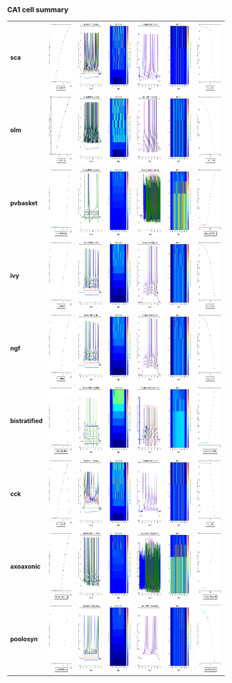 ### CA1 cell summary 
<table>
<tr>
  <td width=30><b>sca</b></td>
  <td><a href="mean_spike_frequency_sca.png">
    <img alt="?" src="mean_spike_frequency_sca.png" height="160"/></a>
  </td>
  <td><a href="firing_rates_sca.png">
    <img alt="?" src="firing_rates_sca.png" height="160"/></a>
  </td>
  <td><a href="heatmap_sca.png">
    <img alt="?" src="heatmap_sca.png" height="160"/></a>
  </td>
  <td><a href="dt_traces_sca.png">
    <img alt="?" src="dt_traces_sca.png" height="160"/></a>
  </td>
  <td><a href="heatmap_dt_sca.png">
    <img alt="?" src="heatmap_dt_sca.png" height="160"/></a>
  </td>
  <td><a href="mean_spike_frequency_dt_sca.png">
    <img alt="?" src="mean_spike_frequency_dt_sca.png" height="160"/></a>
  </td>
<tr>
<tr>
  <td width=30><b>olm</b></td>
  <td><a href="mean_spike_frequency_olm.png">
    <img alt="?" src="mean_spike_frequency_olm.png" height="160"/></a>
  </td>
  <td><a href="firing_rates_olm.png">
    <img alt="?" src="firing_rates_olm.png" height="160"/></a>
  </td>
  <td><a href="heatmap_olm.png">
    <img alt="?" src="heatmap_olm.png" height="160"/></a>
  </td>
  <td><a href="dt_traces_olm.png">
    <img alt="?" src="dt_traces_olm.png" height="160"/></a>
  </td>
  <td><a href="heatmap_dt_olm.png">
    <img alt="?" src="heatmap_dt_olm.png" height="160"/></a>
  </td>
  <td><a href="mean_spike_frequency_dt_olm.png">
    <img alt="?" src="mean_spike_frequency_dt_olm.png" height="160"/></a>
  </td>
<tr>
<tr>
  <td width=30><b>pvbasket</b></td>
  <td><a href="mean_spike_frequency_pvbasket.png">
    <img alt="?" src="mean_spike_frequency_pvbasket.png" height="160"/></a>
  </td>
  <td><a href="firing_rates_pvbasket.png">
    <img alt="?" src="firing_rates_pvbasket.png" height="160"/></a>
  </td>
  <td><a href="heatmap_pvbasket.png">
    <img alt="?" src="heatmap_pvbasket.png" height="160"/></a>
  </td>
  <td><a href="dt_traces_pvbasket.png">
    <img alt="?" src="dt_traces_pvbasket.png" height="160"/></a>
  </td>
  <td><a href="heatmap_dt_pvbasket.png">
    <img alt="?" src="heatmap_dt_pvbasket.png" height="160"/></a>
  </td>
  <td><a href="mean_spike_frequency_dt_pvbasket.png">
    <img alt="?" src="mean_spike_frequency_dt_pvbasket.png" height="160"/></a>
  </td>
<tr>
<tr>
  <td width=30><b>ivy</b></td>
  <td><a href="mean_spike_frequency_ivy.png">
    <img alt="?" src="mean_spike_frequency_ivy.png" height="160"/></a>
  </td>
  <td><a href="firing_rates_ivy.png">
    <img alt="?" src="firing_rates_ivy.png" height="160"/></a>
  </td>
  <td><a href="heatmap_ivy.png">
    <img alt="?" src="heatmap_ivy.png" height="160"/></a>
  </td>
  <td><a href="dt_traces_ivy.png">
    <img alt="?" src="dt_traces_ivy.png" height="160"/></a>
  </td>
  <td><a href="heatmap_dt_ivy.png">
    <img alt="?" src="heatmap_dt_ivy.png" height="160"/></a>
  </td>
  <td><a href="mean_spike_frequency_dt_ivy.png">
    <img alt="?" src="mean_spike_frequency_dt_ivy.png" height="160"/></a>
  </td>
<tr>
<tr>
  <td width=30><b>ngf</b></td>
  <td><a href="mean_spike_frequency_ngf.png">
    <img alt="?" src="mean_spike_frequency_ngf.png" height="160"/></a>
  </td>
  <td><a href="firing_rates_ngf.png">
    <img alt="?" src="firing_rates_ngf.png" height="160"/></a>
  </td>
  <td><a href="heatmap_ngf.png">
    <img alt="?" src="heatmap_ngf.png" height="160"/></a>
  </td>
  <td><a href="dt_traces_ngf.png">
    <img alt="?" src="dt_traces_ngf.png" height="160"/></a>
  </td>
  <td><a href="heatmap_dt_ngf.png">
    <img alt="?" src="heatmap_dt_ngf.png" height="160"/></a>
  </td>
  <td><a href="mean_spike_frequency_dt_ngf.png">
    <img alt="?" src="mean_spike_frequency_dt_ngf.png" height="160"/></a>
  </td>
<tr>
<tr>
  <td width=30><b>bistratified</b></td>
  <td><a href="mean_spike_frequency_bistratified.png">
    <img alt="?" src="mean_spike_frequency_bistratified.png" height="160"/></a>
  </td>
  <td><a href="firing_rates_bistratified.png">
    <img alt="?" src="firing_rates_bistratified.png" height="160"/></a>
  </td>
  <td><a href="heatmap_bistratified.png">
    <img alt="?" src="heatmap_bistratified.png" height="160"/></a>
  </td>
  <td><a href="dt_traces_bistratified.png">
    <img alt="?" src="dt_traces_bistratified.png" height="160"/></a>
  </td>
  <td><a href="heatmap_dt_bistratified.png">
    <img alt="?" src="heatmap_dt_bistratified.png" height="160"/></a>
  </td>
  <td><a href="mean_spike_frequency_dt_bistratified.png">
    <img alt="?" src="mean_spike_frequency_dt_bistratified.png" height="160"/></a>
  </td>
<tr>
<tr>
  <td width=30><b>cck</b></td>
  <td><a href="mean_spike_frequency_cck.png">
    <img alt="?" src="mean_spike_frequency_cck.png" height="160"/></a>
  </td>
  <td><a href="firing_rates_cck.png">
    <img alt="?" src="firing_rates_cck.png" height="160"/></a>
  </td>
  <td><a href="heatmap_cck.png">
    <img alt="?" src="heatmap_cck.png" height="160"/></a>
  </td>
  <td><a href="dt_traces_cck.png">
    <img alt="?" src="dt_traces_cck.png" height="160"/></a>
  </td>
  <td><a href="heatmap_dt_cck.png">
    <img alt="?" src="heatmap_dt_cck.png" height="160"/></a>
  </td>
  <td><a href="mean_spike_frequency_dt_cck.png">
    <img alt="?" src="mean_spike_frequency_dt_cck.png" height="160"/></a>
  </td>
<tr>
<tr>
  <td width=30><b>axoaxonic</b></td>
  <td><a href="mean_spike_frequency_axoaxonic.png">
    <img alt="?" src="mean_spike_frequency_axoaxonic.png" height="160"/></a>
  </td>
  <td><a href="firing_rates_axoaxonic.png">
    <img alt="?" src="firing_rates_axoaxonic.png" height="160"/></a>
  </td>
  <td><a href="heatmap_axoaxonic.png">
    <img alt="?" src="heatmap_axoaxonic.png" height="160"/></a>
  </td>
  <td><a href="dt_traces_axoaxonic.png">
    <img alt="?" src="dt_traces_axoaxonic.png" height="160"/></a>
  </td>
  <td><a href="heatmap_dt_axoaxonic.png">
    <img alt="?" src="heatmap_dt_axoaxonic.png" height="160"/></a>
  </td>
  <td><a href="mean_spike_frequency_dt_axoaxonic.png">
    <img alt="?" src="mean_spike_frequency_dt_axoaxonic.png" height="160"/></a>
  </td>
<tr>
<tr>
  <td width=30><b>poolosyn</b></td>
  <td><a href="mean_spike_frequency_poolosyn.png">
    <img alt="?" src="mean_spike_frequency_poolosyn.png" height="160"/></a>
  </td>
  <td><a href="firing_rates_poolosyn.png">
    <img alt="?" src="firing_rates_poolosyn.png" height="160"/></a>
  </td>
  <td><a href="heatmap_poolosyn.png">
    <img alt="?" src="heatmap_poolosyn.png" height="160"/></a>
  </td>
  <td><a href="dt_traces_poolosyn.png">
    <img alt="?" src="dt_traces_poolosyn.png" height="160"/></a>
  </td>
  <td><a href="heatmap_dt_poolosyn.png">
    <img alt="?" src="heatmap_dt_poolosyn.png" height="160"/></a>
  </td>
  <td><a href="mean_spike_frequency_dt_poolosyn.png">
    <img alt="?" src="mean_spike_frequency_dt_poolosyn.png" height="160"/></a>
  </td>
<tr>
